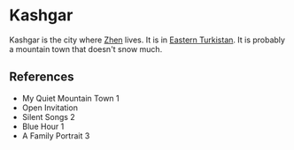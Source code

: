 # Kashgar
Kashgar is the city where [Zhen](Person/Zhen.md) lives. It is in [Eastern Turkistan](Location/Region/Eastern%20Turkistan.md). It is probably a mountain town that doesn't snow much.

## References
- My Quiet Mountain Town 1
- Open Invitation
- Silent Songs 2
- Blue Hour 1
- A Family Portrait 3

